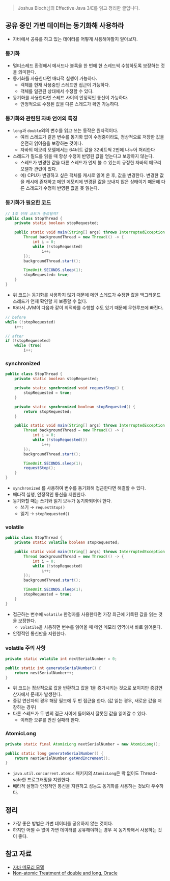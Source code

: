 > Joshua Bloch님의 Effective Java 3/E를 읽고 정리한 글입니다.
> 

## 공유 중인 가변 데이터는 동기화해 사용하라

- 자바에서 공유를 하고 있는 데이터를 어떻게 사용해야할지 알아보자.

### 동기화

- 멀티스레드 환경에서 메서드나 블록을 한 번에 한 스레드씩 수행하도록 보장하는 것을 의미한다.
- 동기화를 사용한다면 배타적 실행이 가능하다.
    - 객체를 현재 사용중인 스레드만 접근이 가능하다.
    - 객체를 일관된 상태에서 수정할 수 있다.
- 동기화를 사용한다면 스레드 사이의 안정적인 통신이 가능하다.
    - 안정적으로 수정된 값을 다른 스레드가 확인 가능하다.

### 동기화와 관련된 자바 언어의 특징

- `long`과 `double`외의 변수를 읽고 쓰는 동작은 원자적이다.
    - 여러 스레드가 같은 변수를 동기화 없이 수정중이라도, 정상적으로 저장한 값을 온전히 읽어옴을 보장하는 것이다.
    - 자바의 메모리 모델에서는 64비트 값을 32비트씩 2번에 나누어 처리한다
- 스레드가 필드를 읽을 때 항상 수정이 반영된 값을 얻는다고 보장하지 않는다.
    - 스레드가 변경한 값을 다른 스레드가 언제 볼 수 있는지 규정한 자바의 메모리 모델과 관련이 있다.
    - 예) CPU가 변경하고 싶은 객체를 캐시로 읽어 온 후, 값을 변경한다. 변경한 값을 캐시에 존재하고 메인 메모리에 변경된 값을 보내지 않은 상태이기 때문에 다른 스레드가 수정이 반영된 값을 못 읽는다.

### 동기화가 필요한 코드

```java
// 1초 뒤에 코드가 종료될까?
public class StopThread {
    private static boolean stopRequested;

    public static void main(String[] args) throws InterruptedException {
        Thread backgroundThread = new Thread(() -> {
            int i = 0;
            while (!stopRequested)
                i++;
        });
        backgroundThread.start();

        TimeUnit.SECONDS.sleep(1);
        stopRequested= true;
    }
}
```

- 위 코드는 동기화를 사용하지 않기 때문에 메인 스레드가 수정한 값을 백그라운드 스레드가 언제 확인할 지 보증할 수 없다.
- 따라서 JVM이 다음과 같이 최적화를 수행할 수도 있기 때문에 무한루프에 빠진다.

```java
// before
while (!stopRequested) 
    i++;

// after
if (!stopRequeseted)
    while (true)
        i++;
```

### synchronized

```java
public class StopThread {
    private static boolean stopRequested;

    private static synchronized void requestStop() {
        stopRequested = true;
    }

    private static synchronized boolean stopRequested() {
        return stopRequested;
    }

    public static void main(String[] args) throws InterruptedException {
        Thread backgroundThread = new Thread(() -> {
            int i = 0;
            while (!stopRequested())
                i++;
        });
        backgroundThread.start();

        TimeUnit.SECONDS.sleep(1);
        requestStop();
    }
}
```

- `synchronized` 를 사용하여 변수를 동기화해 접근한다면 해결할 수 있다.
- 배타적 실행, 안정적인 통신을 지원한다.
- 동기화할 때는 쓰기와 읽기 모두가 동기화되어야 한다.
    - 쓰기 → `requestStop()`
    - 읽기 → `stopRequested()`

### volatile

```java
public class StopThread {
    private static volatile boolean stopRequested;

    public static void main(String[] args) throws InterruptedException {
        Thread backgroundThread = new Thread(() -> {
            int i = 0;
            while (!stopRequested)
                i++;
        });
        backgroundThread.start();

        TimeUnit.SECONDS.sleep(1);
        stopRequested = true;
    }
}
```

- 접근하는 변수에 `volatile` 한정자를 사용한다면 가장 최근에 기록된 값을 읽는 것을 보장한다.
    - `volatile`을 사용하면 변수를 읽어올 때 메인 메모리 영역에서 바로 읽어온다.
- 안정적인 통신만을 지원한다.

### volatile 주의 사항

```java
private static volatile int nextSerialNumber = 0;

public static int generateSerialNumber() {
    return nestSerialNumber++;
}
```

- 위 코드는 정상적으로 값을 반환하고 값을 1을 증가시키는 것으로 보이지만 증감연산자에서 문제가 발생한다.
- 증감 연산자의 경우 해당 필드에 두 번 접근을 한다. (값 읽는 경우, 새로운 값을 저장하는 경우)
- 다른 스레드가 두 번의 접근 사이에 들어와서 잘못된 값을 읽어갈 수 있다.
    - 이러한 오류를 안전 실패라 한다.

### AtomicLong

```java
private static final AtomicLong nextSerialNumber = new AtomicLong();

public static long generateSerialNumber() {
    return nextSerialNumber.getAndIncrement();
}
```

- `java.util.concurrent.atomic` 패키지의 `AtomicLong`은 락 없이도 Thread-safe한 프로그래밍을 지원한다.
- 배타적 실행과 안정적인 통신을 지원하고 성능도 동기화를 사용하는 것보다 우수하다.

## 정리

- 가장 좋은 방법은 가변 데이터를 공유하지 않는 것이다.
- 하지만 어쩔 수 없이 가변 데이터를 공유해야하는 경우 꼭 동기화해서 사용하는 것이 좋다.

## 참고 자료

- [자바 메모리 모델](https://parkcheolu.tistory.com/14)
- [Non-atomic Treatment of double and long, Oracle](https://docs.oracle.com/javase/specs/jls/se7/html/jls-17.html#jls-17.7)